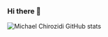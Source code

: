 ### Hi there 👋
![Michael Chirozidi GitHub stats](https://github-readme-stats.vercel.app/api?username=michigang1&theme=shades-of-purple_icons=true)
<!--
**michigang1/michigang1** is a ✨ _special_ ✨ repository because its `README.md` (this file) appears on your GitHub profile.

Here are some ideas to get you started:

- 🔭 I’m currently working on ...
- 🌱 I’m currently learning ...
- 👯 I’m looking to collaborate on ...
- 🤔 I’m looking for help with ...
- 💬 Ask me about ...
- 📫 How to reach me: ...
- 😄 Pronouns: ...
- ⚡ Fun fact: ...
--> 
